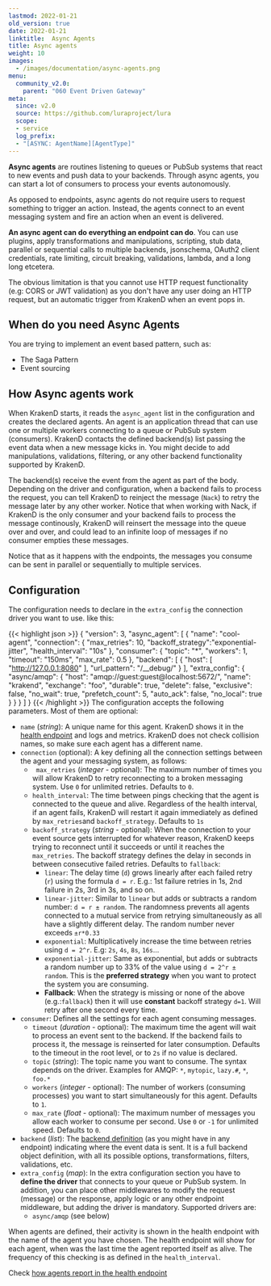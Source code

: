 ```yaml
---
lastmod: 2022-01-21
old_version: true
date: 2022-01-21
linktitle:  Async Agents
title: Async agents
weight: 10
images:
  - /images/documentation/async-agents.png
menu:
  community_v2.0:
    parent: "060 Event Driven Gateway"
meta:
  since: v2.0
  source: https://github.com/luraproject/lura
  scope:
  - service
  log_prefix:
  - "[ASYNC: AgentName][AgentType]"
---
```

**Async agents** are routines listening to queues or PubSub systems that react to new events and push data to your backends. Through async agents, you can start a lot of consumers to process your events autonomously.

As opposed to endpoints, async agents do not require users to request something to trigger an action. Instead, the agents connect to an event messaging system and fire an action when an event is delivered.

**An async agent can do everything an endpoint can do**. You can use plugins, apply transformations and manipulations, scripting, stub data, parallel or sequential calls to multiple backends, jsonschema, OAuth2 client credentials, rate limiting, circuit breaking, validations, lambda, and a long long etcetera.

The obvious limitation is that you cannot use HTTP request functionality (e.g: CORS or JWT validation) as you don't have any user doing an HTTP request, but an automatic trigger from KrakenD when an event pops in.

## When do you need Async Agents
You are trying to implement an event based pattern, such as:

- The Saga Pattern
- Event sourcing

## How Async agents work
When KrakenD starts, it reads the `async_agent` list in the configuration and creates the declared agents. An agent is an application thread that can use one or multiple workers connecting to a queue or PubSub system (consumers). KrakenD contacts the defined backend(s) list passing the event data when a new message kicks in. You might decide to add manipulations, validations, filtering, or any other backend functionality supported by KrakenD.

The backend(s) receive the event from the agent as part of the body. Depending on the driver and configuration, when a backend fails to process the request, you can tell KrakenD to reinject the message (`Nack`) to retry the message later by any other worker. Notice that when working with Nack, if KrakenD is the only consumer and your backend fails to process the message continously, KrakenD will reinsert the message into the queue over and over, and could lead to an infinite loop of messages if no consumer empties these messages.

Notice that as it happens with the endpoints, the messages you consume can be sent in parallel or sequentially to multiple services.


## Configuration

The configuration needs to declare in the `extra_config` the connection driver you want to use. like this:

{{< highlight json >}}
{
    "version": 3,
    "async_agent": [
        {
            "name": "cool-agent",
            "connection": {
                "max_retries": 10,
                "backoff_strategy":"exponential-jitter",
                "health_interval": "10s"
            },
            "consumer": {
                "topic": "*",
                "workers": 1,
                "timeout": "150ms",
                "max_rate": 0.5
            },
            "backend": [
                {
                    "host": [
                        "http://127.0.0.1:8080"
                    ],
                    "url_pattern": "/__debug/"
                }
            ],
            "extra_config": {
                "async/amqp": {
                    "host": "amqp://guest:guest@localhost:5672/",
                    "name": "krakend",
                    "exchange": "foo",
                    "durable": true,
                    "delete": false,
                    "exclusive": false,
                    "no_wait": true,
                    "prefetch_count": 5,
                    "auto_ack": false,
                    "no_local": true
                }
            }
        }
    ]
}
{{< /highlight >}}
The configuration accepts the following parameters. Most of them are optional:

- `name` (*string*): A unique name for this agent. KrakenD shows it in the [health endpoint](/docs/v2.0/service-settings/health/) and logs and metrics. KrakenD does not check collision names, so make sure each agent has a different name.
- `connection` (optional): A key defining all the connection settings between the agent and your messaging system, as follows:
    - ` max_retries` (*integer* - optional): The maximum number of times you will allow KrakenD to retry reconnecting to a broken messaging system. Use `0` for unlimited retries. Defaults to `0`.
    - `health_interval`: The time between pings checking that the agent is connected to the queue and alive. Regardless of the health interval, if an agent fails, KrakenD will restart it again immediately as defined by `max_retries`and `backoff_strategy`. Defaults to `1s`
    - `backoff_strategy` (*string* - optional): When the connection to your event source gets interrupted for whatever reason, KrakenD keeps trying to reconnect until it succeeds or until it reaches the `max_retries`. The backoff strategy defines the delay in seconds in between consecutive failed retries. Defaults to `fallback`:
        - `linear`: The delay time (`d`) grows linearly after each failed retry (`r`) using the formula `d = r`. E.g.: 1st failure retries in 1s, 2nd failure in 2s, 3rd in 3s, and so on.
        - `linear-jitter`: Similar to `linear` but adds or subtracts a random number: `d = r ± random`. The randomness prevents all agents connected to a mutual service from retrying simultaneously as all have a slightly different delay. The random number never exceeds `±r*0.33`
        - `exponential`: Multiplicatively increase the time between retries using `d = 2^r`. E.g: `2s`, `4s`, `8s`, `16s`...
        - `exponential-jitter`: Same as exponential, but adds or subtracts a random number up to 33% of the value using `d = 2^r ± random`. This is the **preferred strategy** when you want to protect the system you are consuming.
        - **Fallback**: When the strategy is missing or none of the above (e.g.:`fallback`) then it will use **constant** backoff strategy `d=1`. Will retry after one second every time.
- `consumer`: Defines all the settings for each agent consuming messages.
    - `timeout` (*duration* - optional): The maximum time the agent will wait to process an event sent to the backend. If the backend fails to process it, the message is reinserted for later consumption. Defaults to the timeout in the root level, or to `2s` if no value is declared.
    - `topic` (*string*): The topic name you want to consume. The syntax depends on the driver. Examples for AMQP: `*`, `mytopic`, `lazy.#`, `*`, `foo.*`
    - `workers` (*integer* - optional): The number of workers (consuming processes) you want to start simultaneously for this agent. Defaults to `1`.
    - `max_rate` (*float* - optional): The maximum number of messages you allow each worker to consume per second. Use `0` or `-1` for unlimited speed. Defaults to `0`.
- `backend` (*list*): The [backend definition](/docs/v2.0/backends/) (as you might have in any endpoint) indicating where the event data is sent. It is a full backend object definition, with all its possible options, transformations, filters, validations, etc.
- `extra_config` (*map*): In the extra configuration section you have to **define the driver** that connects to your queue or PubSub system. In addition, you can place other middlewares to modify the request (message) or the response, apply logic or any other endpoint middleware, but adding the driver is mandatory. Supported drivers are:
    - `async/amqp` (see below)


When agents are defined, their activity is shown in the health endpoint with the name of the agent you have chosen.  The health endpoint will show for each agent, when was the last time the agent reported itself as alive. The frequency of this checking is as defined in the `health_interval`.

Check [how agents report in the health endpoint](/docs/v2.0/service-settings/health/)